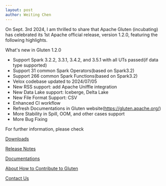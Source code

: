 ```yaml
---
layout: post
author: Weiting Chen
---
```


On Sept. 3rd 2024, I am thrilled to share that Apache Gluten (incubating) has celebrated its 1st Apache official release, version 1.2.0, featuring the following highlights.

What's new in Gluten 1.2.0

* Support Spark 3.2.2, 3.3.1, 3.4.2, and 3.5.1 with all UTs passed(if data type supported)
* Support 31 common Spark Operators(based on Spark3.2)
* Support 266 common Spark Functions(based on Spark3.2)
* Velox codebase updated to 2024/07/05
* New RSS support: add Apache Uniffle integration
* New Data Lake support: Iceberge, Delta Lake
* New File Format Support: CSV
* Enhanced CI workflow
* Refresh Documentations in Gluten website(https://gluten.apache.org/)
* More Stability in Spill, OOM, and other cases support
* More Bug Fixing

For further information, please check 

[Downloads](https://gluten.apache.org/downloads/)

[Release Notes](https://github.com/apache/incubator-gluten/releases/tag/v1.2.0)

[Documentations](http://gluten.apache.org/docs/)

[About How to Contribute to Gluten](http://gluten.apache.org/contributing/)

[Contact Us](http://gluten.apache.org/contact/)
